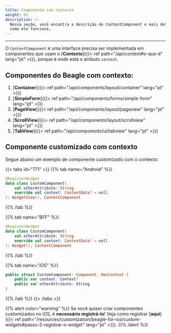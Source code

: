 ```yaml
---
title: Componente com contexto
weight: 91
description: >-
  Nessa seção, você encontra a descrição do ContextComponent e mais detalhes de
  como ele funciona.
---
```


---

O `ContextComponent` é uma interface precisa ser implementada em componentes que usam o [**Contexto**]({{< ref path="/api/context#o-que-é" lang="pt" >}}), porque é onde está o atributo `context`.

## Componentes do Beagle com contexto:

1. [**Container**]({{< ref path="/api/components/layout/container" lang="pt" >}})
2. [**SimpleForm**]({{< ref path="/api/components/forms/simple-form" lang="pt" >}})
3. [**PageView**]({{< ref path="/api/components/layout/pageview" lang="pt" >}})
4. [**ScrollView**]({{< ref path="/api/components/layout/scrollview" lang="pt" >}})
5. [**TabView**]({{< ref path="/api/components/ui/tabview" lang="pt" >}})

## Componente customizado com contexto

Segue abaixo um exemplo de componente customizado com o contexto:

{{< tabs id="T71" >}}
{{% tab name="Android" %}}

```kotlin
@RegisterWidget
data class CustomComponent(
    val otherAttribute: String
    override val context: ContextData? = null
): WidgetView(), ContextComponent
```

{{% /tab %}}

{{% tab name="BFF" %}}

```kotlin
@RegisterWidget
data class CustomComponent(
    val otherAttribute: String
    override val context: ContextData? = null
): Widget(), ContextComponent
```

{{% /tab %}}

{{% tab name="iOS" %}}

```swift
public struct CustomComponent: Component, HasContext {
    public var context: Context?
    public var otherAttribute: String
}
```

{{% /tab %}}
{{< /tabs >}}

{{% alert color="warning" %}}
Se você quiser criar componentes customizados no iOS, é **necessário registrá-lo**! Veja como registrar [**aqui**]({{< ref path="/resources/customization/beagle-for-ios/custom-widgets#passo-2-registrar-o-widget" lang="pt" >}}).
{{% /alert %}}
